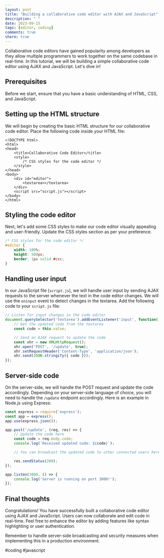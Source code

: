 ```yaml
---
layout: post
title: "Building a collaborative code editor with AJAX and JavaScript"
description: " "
date: 2023-09-15
tags: [editor, coding]
comments: true
share: true
---
```


Collaborative code editors have gained popularity among developers as they allow multiple programmers to work together on the same codebase in real-time. In this tutorial, we will be building a simple collaborative code editor using AJAX and JavaScript. Let's dive in!

## Prerequisites

Before we start, ensure that you have a basic understanding of HTML, CSS, and JavaScript.

## Setting up the HTML structure

We will begin by creating the basic HTML structure for our collaborative code editor. Place the following code inside your HTML file:

```
<!DOCTYPE html>
<html>
<head>
    <title>Collaborative Code Editor</title>
    <style>
        /* CSS styles for the code editor */
    </style>
</head>
<body>
    <div id="editor">
        <textarea></textarea>
    </div>
    <script src="script.js"></script>
</body>
</html>
```

## Styling the code editor

Next, let's add some CSS styles to make our code editor visually appealing and user-friendly. Update the CSS styles section as per your preference.

```css
/* CSS styles for the code editor */
#editor {
    width: 100%;
    height: 500px;
    border: 1px solid #ccc;
}
```

## Handling user input

In our JavaScript file (`script.js`), we will handle user input by sending AJAX requests to the server whenever the text in the code editor changes. We will use the `oninput` event to detect changes in the textarea. Add the following code to your `script.js` file:

```javascript
// Listen for input changes in the code editor
document.querySelector('textarea').addEventListener('input', function() {
    // Get the updated code from the textarea
    const code = this.value;

    // Send an AJAX request to update the code
    const xhr = new XMLHttpRequest();
    xhr.open('POST', '/update', true);
    xhr.setRequestHeader('Content-Type', 'application/json');
    xhr.send(JSON.stringify({ code }));
});
```

## Server-side code

On the server-side, we will handle the POST request and update the code accordingly. Depending on your server-side language of choice, you will need to handle the `/update` endpoint accordingly. Here is an example in Node.js using Express:

```javascript
const express = require('express');
const app = express();
app.use(express.json());

app.post('/update', (req, res) => {
    // Update the code here
    const code = req.body.code;
    console.log(`Received updated code: ${code}`);

    // You can broadcast the updated code to other connected users here

    res.sendStatus(200);
});

app.listen(3000, () => {
    console.log('Server is running on port 3000!');
});
```

## Final thoughts

Congratulations! You have successfully built a collaborative code editor using AJAX and JavaScript. Users can now collaborate and edit code in real-time. Feel free to enhance the editor by adding features like syntax highlighting or user authentication.

Remember to handle server-side broadcasting and security measures when implementing this in a production environment.

#coding #javascript